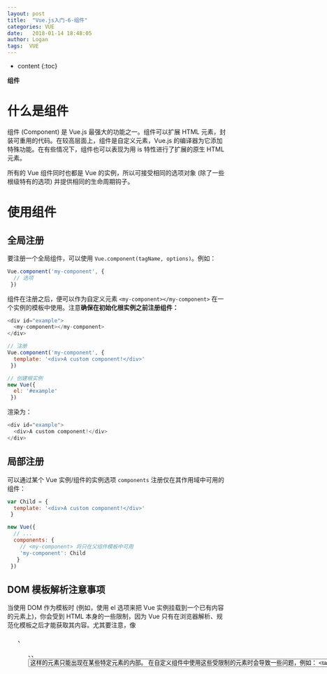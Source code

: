 ```yaml
---
layout: post
title:  "Vue.js入门-6-组件"
categories: VUE
date:   2018-01-14 18:48:05
author: Logan
tags:  VUE
---
```


* content
{:toc}

**组件**

# 什么是组件

组件 (Component) 是 Vue.js 最强大的功能之一。组件可以扩展 HTML 元素，封装可重用的代码。在较高层面上，组件是自定义元素，Vue.js 的编译器为它添加特殊功能。在有些情况下，组件也可以表现为用 is 特性进行了扩展的原生 HTML 元素。

所有的 Vue 组件同时也都是 Vue 的实例，所以可接受相同的选项对象 (除了一些根级特有的选项) 并提供相同的生命周期钩子。

# 使用组件

## 全局注册

要注册一个全局组件，可以使用 `Vue.component(tagName, options)`。例如：

```js
Vue.component('my-component', { 
  // 选项
 })
```

组件在注册之后，便可以作为自定义元素 `<my-component></my-component>` 在一个实例的模板中使用。注意**确保在初始化根实例之前注册组件：**

```js
<div id="example">
  <my-component></my-component>
</div>

// 注册
Vue.component('my-component', { 
  template: '<div>A custom component!</div>'
 })

// 创建根实例
new Vue({ 
  el: '#example'
 })
```





渲染为：

```js
<div id="example">
  <div>A custom component!</div>
</div>
```

## 局部注册

可以通过某个 Vue 实例/组件的实例选项 `components` 注册仅在其作用域中可用的组件：

```js
var Child = { 
  template: '<div>A custom component!</div>'
 }

new Vue({ 
  // ...
  components: { 
    // <my-component> 将只在父组件模板中可用
    'my-component': Child
   }
 })
```

## DOM 模板解析注意事项

当使用 DOM 作为模板时 (例如，使用 el 选项来把 Vue 实例挂载到一个已有内容的元素上)，你会受到 HTML 本身的一些限制，因为 Vue 只有在浏览器解析、规范化模板之后才能获取其内容。尤其要注意，像 <ul>、<ol>、<table>、<select> 这样的元素里允许包含的元素有限制，而另一些像 <option> 这样的元素只能出现在某些特定元素的内部。

在自定义组件中使用这些受限制的元素时会导致一些问题，例如：

```js
<table>
  <my-row>...</my-row>
</table>
```

自定义组件 `<my-row>` 会被当作无效的内容，因此会导致错误的渲染结果。变通的方案是使用特殊的 `is` 特性：

```js
<table>
  <tr is="my-row"></tr>
</table>
```

## 组件实例中 data 必须是一个函数

```js
<div id="example-2">
  <simple-counter></simple-counter>
  <simple-counter></simple-counter>
  <simple-counter></simple-counter>
</div>
var data = {  counter: 0  }

Vue.component('simple-counter', { 
  template: '<button v-on:click="counter += 1">{ {  counter  } }</button>',
  // 技术上 data 的确是一个函数了，因此 Vue 不会警告，
  // 但是我们却给每个组件实例返回了同一个对象的引用
  data: function () { 
    return data
   }
 })

new Vue({ 
  el: '#example-2'
 })
```

由于这三个组件实例共享了同一个 data 对象，因此递增一个 counter 会影响所有组件！我们可以通过为每个组件返回全新的数据对象来修复这个问题：

```js
data: function () { 
  return { 
    counter: 0
   }
 }
```

现在每个 counter 都有它自己内部的状态了

## 组件组合

组件设计初衷就是要配合使用的，最常见的就是形成父子组件的关系,通过一个良好定义的接口来尽可能将父子组件解耦也是很重要的。这保证了每个组件的代码可以在相对隔离的环境中书写和理解，从而提高了其可维护性和复用性。

在 Vue 中，父子组件的关系可以总结为 ****prop 向下传递，事件向上传递。父组件通过 **prop**给子组件下发数据，子组件通过**事件**给父组件发送消息。看看它们是怎么工作的。

# Prop

## 使用 Prop 传递数据

组件实例的作用域是孤立的。这意味着不能 (也不应该) 在子组件的模板内直接引用父组件的数据。父组件的数据需要通过 prop 才能下发到子组件中。

子组件要显式地用 props 选项声明它预期的数据：

```js
Vue.component('child', { 
  // 声明 props
  props: ['message'],
  // 就像 data 一样，prop 也可以在模板中使用
  // 同样也可以在 vm 实例中通过 this.message 来使用
  template: '<span>{ {  message  } }</span>'
 })

// 然后我们可以这样向它传入一个普通字符串：

<child message="hello!"></child>

//结果：

hello!

```

## `camelCase` vs. `kebab-case`

HTML 特性是不区分大小写的。所以，当使用的不是字符串模板时，camelCase (驼峰式命名) 的 prop 需要转换为相对应的 kebab-case (短横线分隔式命名)：

```js
Vue.component('child', { 
  // 在 JavaScript 中使用 camelCase
  props: ['myMessage'],
  template: '<span>{ {  myMessage  } }</span>'
 })

<!-- 在 HTML 中使用 kebab-case -->
<child my-message="hello!"></child>
```

## 动态Prop

与绑定到任何普通的 HTML 特性相类似，我们可以用 v-bind 来动态地将 prop 绑定到父组件的数据。每当父组件的数据变化时，该变化也会传导给子组件：

```js
<div>
  <input v-model="parentMsg">
  <br>
  <child v-bind:my-message="parentMsg"></child>
</div>

//你也可以使用 v-bind 的缩写语法：

<child :my-message="parentMsg"></child>
```

如果你想把一个对象的所有属性作为 prop 进行传递，可以使用不带任何参数的 `v-bind` (即用 `v-bind` 而不是 `v-bind:prop-name`)。例如，已知一个 todo 对象：

```js
todo: { 
  text: 'Learn Vue',
  isComplete: false
 }

//然后：

<todo-item v-bind="todo"></todo-item>

//将等价于：

<todo-item
  v-bind:text="todo.text"
  v-bind:is-complete="todo.isComplete"
></todo-item>
```

## 字面量语法 vs 动态语法

如果想要给组件传递一个数字，是不可以使用常量传递的。因为它传递的并不是实际的数字。

```js
<div id="watch-example">
    <demo-component size="10"></demo-component>
</div>
<script type="text/javascript">
    Vue.component("demo-component", { 
        props: ["message", "size"],
        template: "<div><button v-on:click=add>add</button><span>{ { size } }</span></div>",
        methods:{ 
            add:function(){ 
                this.size += 1;  // 1011111111...
             }
         }
     });
    var vm = new Vue({ 
        el: "#watch-example"
     })
</script>
```

如果想传递一个真正的 JavaScript 数值，则需要使用 v-bind，从而让它的值被当作 JavaScript 表达式计算：

```js
<!-- 传递真正的数值 -->
<comp v-bind:some-prop="1"></comp>
```

## 单项数据流

Prop 是单向绑定的：当父组件的属性变化时，将传导给子组件，但是反过来不会。

每次父组件更新时，子组件的所有 prop 都会更新为最新值。这意味着你**不应该**在子组件内部改变 prop。

- Prop 作为初始值传入后，子组件想把它当作局部数据来用。正确的应对方式是：定义一个局部变量，并用 prop 的值初始化它：

```js
props: ['initialCounter'],
data: function () { 
  return {  counter: this.initialCounter  }
 }
```

- Prop 作为原始数据传入，由子组件处理成其它数据输出。正确的应对方式是：定义一个计算属性，处理 prop 的值并返回：

```js
props: ['size'],
computed: { 
  normalizedSize: function () { 
    return this.size.trim().toLowerCase()
   }
 }
```

> 注意在 JavaScript 中对象和数组是引用类型，指向同一个内存空间，如果 prop 是一个对象或数组，在子组件内部改变它会影响父组件的状态。

## Prop验证

我们可以为组件的 prop 指定验证规则。如果传入的数据不符合要求，Vue 会发出警告。

要指定验证规则，需要用对象的形式来定义 prop，而不能用字符串数组：

```js
Vue.component('example', { 
  props: { 
    // 基础类型检测 (`null` 指允许任何类型)
    propA: Number,
    // 可能是多种类型
    propB: [String, Number],
    // 必传且是字符串
    propC: { 
      type: String,
      required: true
     },
    // 数值且有默认值
    propD: { 
      type: Number,
      default: 100
     },
    // 数组/对象的默认值应当由一个工厂函数返回
    propE: { 
      type: Object,
      default: function () { 
        return {  message: 'hello'  }
       }
     },
    // 自定义验证函数
    propF: { 
      validator: function (value) { 
        return value > 10
       }
     }
   }
 })
```

# 非 Prop 特性

非 prop 特性，就是指它可以直接传入组件，而不需要定义相应的 prop。

组件可以接收任意传入的特性，这些特性都会被添加到组件的根元素上。

```js
<bs-date-input data-3d-date-picker="true"></bs-date-input>
```

添加属性 `data-3d-date-picker="true"` 之后，它会被自动添加到 `bs-date-input` 的根元素上。

## 替换/合并现有的特性

对于多数特性来说，传递给组件的值会覆盖组件本身设定的值。

`class` 和 `style` 这两个特性的值都会做合并 (merge) 操作，让最终生成的值

# 自定义事件

父组件是使用props传递数据给子组件，如果子组件要把数据传回给父组件。就需要使用自定义事件

## 使用 v-on 绑定自定义事件

每个 Vue 实例都实现了**事件接口**，即：

- 使用 `$on(eventName)` 监听事件
- 使用 `$emit(eventName)` 触发事件

另外，父组件可以在使用子组件的地方直接用 `v-on` 来监听子组件触发的事件。

```js
<div id="counter-event-example">
  <p>{ {  total  } }</p>
  <button-counter v-on:increment="incrementTotal"></button-counter>
  <button-counter v-on:increment="incrementTotal"></button-counter>
</div>

Vue.component('button-counter', { 
  template: '<button v-on:click="incrementCounter">{ {  counter  } }</button>',
  data: function () { 
    return { 
      counter: 0
     }
   },
  methods: { 
    incrementCounter: function () { 
      this.counter += 1
      this.$emit('increment')
     }
   },
 })

new Vue({ 
  el: '#counter-event-example',
  data: { 
    total: 0
   },
  methods: { 
    incrementTotal: function () { 
      this.total += 1
     }
   }
 })
```

## 给组件绑定原生事件

在某个组件的根元素上监听一个原生事件。可以使用 `v-on` 的修饰符 `.native`。例如：

```js
<my-component v-on:click.native="doTheThing"></my-component>
```

## .sync 修饰符

`.sync` 修饰符会被扩展为一个自动更新父组件属性的 `v-on` 监听器。

```js
<comp :foo.sync="bar"></comp>
```

会被扩展为：

```js
<comp :foo="bar" @update:foo="val => bar = val"></comp>
```

当子组件需要更新 `foo` 的值时，它需要显式地触发一个更新事件：

```js
this.$emit('update:foo', newValue)
```

## 使用自定义事件的表单输入组件

自定义事件也可以用来创建自定义的表单输入组件，使用v-model 来进行数据双向绑定

```js
<input v-model="something">
```

只是一个语法糖，它对应的语句是

```js
<input v-bind:value="something" v-on:input="something = $event.target.value">

<custom-input v-bind:value="something" v-on:input="something = arguments[0]"></custom-input>
```

所以要让组件的 v-model 生效，它应该 (从 2.2.0 起是可配置的)：

- 接受一个 `value` prop
- 在有新的值时触发 `input` 事件并将新值作为参数

一个简单的货币输入的自定义控件：

```js
<currency-input v-model="price"></currency-input>
Vue.component('currency-input', { 
  template: '\
    <span>\
      $\
      <input\
        ref="input"\
        v-bind:value="value"\
        v-on:input="updateValue($event.target.value)"\
      >\
    </span>\
  ',
  props: ['value'],
  methods: { 
    // 不是直接更新值，而是使用此方法来对输入值进行格式化和位数限制
    updateValue: function (value) { 
      var formattedValue = value
        // 删除两侧的空格符
        .trim()
        // 保留 2 位小数
        .slice(
          0,
          value.indexOf('.') === -1
            ? value.length
            : value.indexOf('.') + 3
        )
      // 如果值尚不合规，则手动覆盖为合规的值
      if (formattedValue !== value) { 
        this.$refs.input.value = formattedValue
       }
      // 通过 input 事件带出数值
      this.$emit('input', Number(formattedValue))
     }
   }
 })
```

## 自定义组件的 v-model

默认情况下，一个组件的 `v-model` 会使用 `value` `prop` 和 `input` 事件。但是诸如单选框、复选框之类的输入类型可能把 `value` 用作了别的目的。`model` 选项可以避免这样的冲突：

```js
Vue.component('my-checkbox', { 
  model: { 
    prop: 'checked',
    event: 'change'
   },
  props: { 
    checked: Boolean,
    // 这样就允许拿 `value` 这个 prop 做其它事了
    value: String
   },
  // ...
 })
<my-checkbox v-model="foo" value="some value"></my-checkbox>

// 上述代码等价于：

<my-checkbox
  :checked="foo"
  @change="val => {  foo = val  }"
  value="some value">
</my-checkbox>
```

## 非父子组件的通信

有时候，非父子关系的两个组件之间也需要通信。在简单的场景下，可以使用一个空的 Vue 实例作为事件总线：

```
var bus = new Vue()

// 触发组件 A 中的事件
bus.$emit('id-selected', 1)

// 在组件 B 创建的钩子中监听事件
bus.$on('id-selected', function (id) { 
  // ...
 })
```

# 使用插槽分发内容

在使用组件时，经常需要像这样组合它们

```js
<app>
  <app-header></app-header>
  <app-footer></app-footer>
</app>
```

有两点需要注意：

- `<app>` 组件不知道它的挂载点会有什么内容。挂载点的内容是由`<app>`的父组件决定的

- `<app>` 组件很可能有它自己的模板

为了让组件可以组合，我们需要一种方式来混合父组件的内容与子组件自己的模板。这个过程被称为内容分发。

Vue.js 实现了一个内容分发 API，使用特殊的 `<slot>` 元素作为原始内容的插槽。

## 编译作用域

```js
<child-component>
  { {  message  } }
</child-component>
```

上面例子中，message应该绑定到父组件的数据。

**组件作用域简单地说是：**

父组件模板的内容在父组件作用域内编译；子组件模板的内容在子组件作用域内编译。

***

如果要绑定子组件作用域内的指令到一个组件的根节点，你应当在子组件自己的模板里做：

```js
Vue.component('child-component', { 
  // 有效，因为是在正确的作用域内
  template: '<div v-show="someChildProperty">Child</div>',
  data: function () { 
    return { 
      someChildProperty: true
     }
   }
 })
```

## 单个插槽

除非子组件模板包含至少一个 `<slot>` 插口，否则父组件的内容将会被丢弃。当子组件模板只有一个没有属性的插槽时，父组件传入的整个内容片段将插入到插槽所在的 DOM 位置，并替换掉插槽标签本身。

最初在 `<slot>` 标签中的任何内容都被视为备用内容。备用内容在子组件的作用域内编译，并且只有在宿主元素为空，且没有要插入的内容时才显示备用内容。

```js
//my-component 组件有如下模板：

<div>
  <h2>我是子组件的标题</h2>
  <slot>
    只有在没有要分发的内容时才会显示。
  </slot>
</div>

// 父组件模板：

<div>
  <h1>我是父组件的标题</h1>
  <my-component>
    <p>这是一些初始内容</p>
    <p>这是更多的初始内容</p>
  </my-component>
</div>

// 渲染结果：

<div>
  <h1>我是父组件的标题</h1>
  <div>
    <h2>我是子组件的标题</h2>
    <p>这是一些初始内容</p>
    <p>这是更多的初始内容</p>
  </div>
</div>
```

## 具名插槽

`<slot>` 元素可以用一个特殊的特性 `name` 来进一步配置如何分发内容。多个插槽可以有不同的名字。具名插槽将匹配内容片段中有对应 `slot` 特性的元素。

仍然可以有一个匿名插槽，它是**默认插槽**，作为找不到匹配的内容片段的备用插槽。如果没有默认插槽，这些找不到匹配的内容片段将被抛弃。

```js
// app-layout 组件，它的模板为：

<div class="container">
  <header>
    <slot name="header"></slot>
  </header>
  <main>
    <slot></slot>
  </main>
  <footer>
    <slot name="footer"></slot>
  </footer>
</div>

// 父组件模板：

<app-layout>
  <h1 slot="header">这里可能是一个页面标题</h1>

  <p>主要内容的一个段落。</p>
  <p>另一个主要段落。</p>

  <p slot="footer">这里有一些联系信息</p>
</app-layout>

// 渲染结果为：

<div class="container">
  <header>
    <h1>这里可能是一个页面标题</h1>
  </header>
  <main>
    <p>主要内容的一个段落。</p>
    <p>另一个主要段落。</p>
  </main>
  <footer>
    <p>这里有一些联系信息</p>
  </footer>
</div>
```

## 作用域插槽

作用域插槽是一种特殊类型的插槽，2.1.0 新增，用作一个 (能被传递数据的) 可重用模板，来代替已经渲染好的元素。

在子组件中，只需将数据传递到插槽，就像你将 prop 传递给组件一样：

```js
<div class="child">
  <slot text="hello from child"></slot>
</div>
```

在父级中，具有特殊特性 `slot-scope` 的 `<template>` 元素必须存在，表示它是作用域插槽的模板。`slot-scope` 的值将被用作一个临时变量名，此变量接收从子组件传递过来的 `prop` 对象：

```js
<div class="parent">
  <child>
    <template slot-scope="props">
      <span>hello from parent</span>
      <span>{ {  props.text  } }</span>
    </template>
  </child>
</div>
```

如果我们渲染上述模板，得到的输出会是：

```js
<div class="parent">
  <div class="child">
    <span>hello from parent</span>
    <span>hello from child</span>
  </div>
</div>
```

# 动态组件

通过使用保留的 `<component>` 元素，并对其 `is` 特性进行动态绑定，你可以在同一个挂载点动态切换多个组件：

```js
var vm = new Vue({ 
  el: '#example',
  data: { 
    currentView: 'home'
   },
  components: { 
    home: {  /* ... */  },
    posts: {  /* ... */  },
    archive: {  /* ... */  }
   }
 })

<component v-bind:is="currentView">
  <!-- 组件在 vm.currentview 变化时改变！ -->
</component>
```

也可以直接绑定到组件对象上：

```js
var Home = { 
  template: '<p>Welcome home!</p>'
 }

var vm = new Vue({ 
  el: '#example',
  data: { 
    currentView: Home
   }
 })
```

## keep-alive

如果把切换出去的组件保留在内存中，可以保留它的状态或避免重新渲染。为此可以添加一个 `keep-alive` 指令参数：

```js
<keep-alive>
  <component :is="currentView">
    <!-- 非活动组件将被缓存！ -->
  </component>
</keep-alive>
```

# 杂项

## 编写可复用组件

在编写组件时，最好考虑好以后是否要进行复用。一次性组件间有紧密的耦合没关系，但是可复用组件应当定义一个清晰的公开接口，同时也不要对其使用的外层数据作出任何假设。

Vue 组件的 API 来自三部分——prop、事件和插槽：

- Prop 允许外部环境传递数据给组件；

- 事件允许从组件内触发外部环境的副作用；

- 插槽允许外部环境将额外的内容组合在组件中。

使用 v-bind 和 v-on 的简写语法，模板的意图会更清楚且简洁：

```js
<my-component
  :foo="baz"
  :bar="qux"
  @event-a="doThis"
  @event-b="doThat"
>
  <img slot="icon" src="...">
  <p slot="main-text">Hello!</p>
</my-component>
```

## 子组件引用

尽管有 prop 和事件，但是有时仍然需要在 JavaScript 中直接访问子组件。为此可以使用 ref 为子组件指定一个引用 ID。例如：

```js
<div id="parent">
  <user-profile ref="profile"></user-profile>
</div>

var parent = new Vue({  el: '#parent'  })
// 访问子组件实例
var child = parent.$refs.profile
```

当 ref 和 v-for 一起使用时，获取到的引用会是一个数组，包含和循环数据源对应的子组件。

`$refs` 只在组件渲染完成后才填充，并且它是非响应式的。它仅仅是一个直接操作子组件的应急方案——应当避免在模板或计算属性中使用 `$refs`。

## 异步组件

Vue.js 允许将组件定义为一个工厂函数，异步地解析组件的定义。Vue.js 只在组件需要渲染时触发工厂函数，并且把结果缓存起来，用于后面的再次渲染。例如：

```js
Vue.component('async-example', function (resolve, reject) { 
  setTimeout(function () { 
    // 将组件定义传入 resolve 回调函数
    resolve({ 
      template: '<div>I am async!</div>'
     })
   }, 1000)
 })
```

